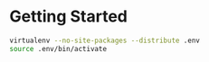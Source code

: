 Getting Started
===

```bash
virtualenv --no-site-packages --distribute .env
source .env/bin/activate
```
